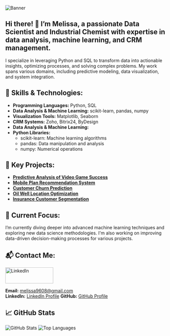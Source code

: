![Banner](https://github.com/melissa9608/banner/blob/main/linkedin%20banner.png)

## Hi there! 👋 I’m Melissa, a passionate Data Scientist and Industrial Chemist with expertise in data analysis, machine learning, and CRM management.

I specialize in leveraging Python and SQL to transform data into actionable insights, optimizing processes, and solving complex problems. My work spans various domains, including predictive modeling, data visualization, and system integration.

## 🔧 Skills & Technologies:
- **Programming Languages:** Python, SQL
- **Data Analysis & Machine Learning:** scikit-learn, pandas, numpy
- **Visualization Tools:** Matplotlib, Seaborn
- **CRM Systems:** Zoho, Bitrix24, ByDesign
- **Data Analysis & Machine Learning:**
- **Python Libraries:**
  - scikit-learn: Machine learning algorithms
  - pandas: Data manipulation and analysis
  - numpy: Numerical operations

## 🌟 Key Projects:
- **[Predictive Analysis of Video Game Success](https://github.com/melissa9608/analisis_predictivo)**
- **[Mobile Plan Recommendation System](https://github.com/melissa9608/machine_learning)**
- **[Customer Churn Prediction](https://github.com/melissa9608/Aprendizaje_supervisado)**
- **[Oil Well Location Optimization](https://github.com/melissa9608/Aprendizaje_automatico_en_negocios)**
- **[Insurance Customer Segmentation](https://github.com/melissa9608/algebra_lineal)**

## 🚀 Current Focus:

I’m currently diving deeper into advanced machine learning techniques and exploring new data science methodologies. I'm also working on improving data-driven decision-making processes for various projects.

## 📬 Contact Me:

<a href="https://www.linkedin.com/in/melissa-londono/" target="_blank">
  <img src="https://upload.wikimedia.org/wikipedia/commons/c/ca/LinkedIn_logo_initials.png" alt="LinkedIn" width="150" height="50"/>
</a>

**Email:** melissa9608@gmail.com  
**LinkedIn:** [LinkedIn Profile](https://www.linkedin.com/in/melissa-londono/)
**GitHub:** [GitHub Profile](https://github.com/melissa9608)

## 📈 GitHub Stats
![GitHub Stats](https://github-readme-stats.vercel.app/api?username=melissa9608&show_icons=true&hide_title=true&count_private=true&hide=prs)
![Top Languages](https://github-readme-stats.vercel.app/api/top-langs/?username=melissa9608&layout=compact)

